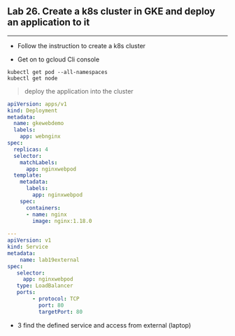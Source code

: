 ## Lab 26. Create a k8s cluster in GKE and deploy an application to it
___

*  Follow the instruction to create a k8s cluster

*  Get on to gcloud Cli console 

```
kubectl get pod --all-namespaces
kubectl get node
```

> deploy the application into the cluster

```yaml
apiVersion: apps/v1
kind: Deployment
metadata:
  name: gkewebdemo
  labels:
    app: webnginx
spec:
  replicas: 4
  selector:
    matchLabels:
      app: nginxwebpod
  template:
    metadata:
      labels:
        app: nginxwebpod
    spec:
      containers:
      - name: nginx
        image: nginx:1.18.0
              
---
apiVersion: v1 
kind: Service 
metadata: 
    name: lab19external 
spec: 
   selector: 
     app: nginxwebpod 
   type: LoadBalancer
   ports: 
        - protocol: TCP 
          port: 80 
          targetPort: 80
```

* 3 find the defined service and access from external (laptop)


